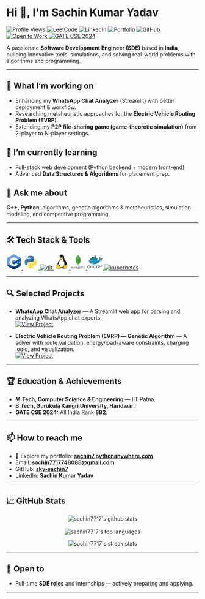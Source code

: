 # Hi 👋, I'm Sachin Kumar Yadav

![Profile Views](https://komarev.com/ghpvc/?username=sachin7717\&color=blue)
[![LeetCode](https://img.shields.io/badge/LeetCode-Profile-orange)](https://leetcode.com/u/sachin7717748088/)
[![LinkedIn](https://img.shields.io/badge/LinkedIn-Connect-blue)](https://www.linkedin.com/in/sachin-kumar-yadav-698b97201)
[![Portfolio](https://img.shields.io/badge/Portfolio-sachin7.pythonanywhere.com-brightgreen)](https://sachin7.pythonanywhere.com/)
[![GitHub](https://img.shields.io/badge/GitHub-sachin-black)](https://github.com/sky-sachin7)
[![Open to Work](https://img.shields.io/badge/Open%20To-Opportunities-red)](mailto:sachin7717748088@gmail.com)
[![GATE CSE 2024](https://img.shields.io/badge/GATE%20CSE%202024-AIR%20882-yellow)]()

A passionate **Software Development Engineer (SDE)** based in **India**, building innovative tools, simulations, and solving real-world problems with algorithms and programming.

---

## 🔭 What I’m working on

* Enhancing my **WhatsApp Chat Analyzer** (Streamlit) with better deployment & workflow.
* Researching metaheuristic approaches for the **Electric Vehicle Routing Problem (EVRP)**.
* Extending my **P2P file-sharing game (game-theoretic simulation)** from 2-player to N-player settings.

## 🌱 I’m currently learning

* Full-stack web development (Python backend + modern front-end).
* Advanced **Data Structures & Algorithms** for placement prep.

## 💬 Ask me about

**C++**, **Python**, algorithms, genetic algorithms & metaheuristics, simulation modeling, and competitive programming.

---

## 🛠️ Tech Stack & Tools

<p align="left"> 
  <a href="https://www.w3schools.com/cpp/" target="_blank"> <img src="https://raw.githubusercontent.com/devicons/devicon/master/icons/cplusplus/cplusplus-original.svg" alt="cplusplus" width="40" height="40"/> </a>
  <a href="https://www.python.org" target="_blank"> <img src="https://raw.githubusercontent.com/devicons/devicon/master/icons/python/python-original.svg" alt="python" width="40" height="40"/> </a>
  <a href="https://git-scm.com/" target="_blank"> <img src="https://www.vectorlogo.zone/logos/git-scm/git-scm-icon.svg" alt="git" width="40" height="40"/> </a>
  <a href="https://www.linux.org/" target="_blank"> <img src="https://raw.githubusercontent.com/devicons/devicon/master/icons/linux/linux-original.svg" alt="linux" width="40" height="40"/> </a>
  <a href="https://www.mongodb.com/" target="_blank"> <img src="https://raw.githubusercontent.com/devicons/devicon/master/icons/mongodb/mongodb-original-wordmark.svg" alt="mongodb" width="40" height="40"/> </a>
  <a href="https://www.docker.com/" target="_blank"> <img src="https://raw.githubusercontent.com/devicons/devicon/master/icons/docker/docker-original-wordmark.svg" alt="docker" width="40" height="40"/> </a>
  <a href="https://kubernetes.io" target="_blank"> <img src="https://www.vectorlogo.zone/logos/kubernetes/kubernetes-icon.svg" alt="kubernetes" width="40" height="40"/> </a>
</p>

---

## 🔍 Selected Projects

* **WhatsApp Chat Analyzer** — A Streamlit web app for parsing and analyzing WhatsApp chat exports. <br>
  [![View Project](https://img.shields.io/badge/View-Project-blue)](https://github.com/sky-sachin7/whatsapp_chat)

* **Electric Vehicle Routing Problem (EVRP) — Genetic Algorithm** — A solver with route validation, energy/load-aware constraints, charging logic, and visualization. <br>
  [![View Project](https://img.shields.io/badge/View-Project-blue)](https://github.com/sky-sachin7/EVRP)

---

## 🏆 Education & Achievements

* **M.Tech, Computer Science & Engineering** — IIT Patna.
* **B.Tech, Gurukula Kangri University, Haridwar**.
* **GATE CSE 2024:** All India Rank **882**.

---

## 📫 How to reach me

* 📄 Explore my portfolio: **[sachin7.pythonanywhere.com](https://sachin7.pythonanywhere.com/)**
* Email: **[sachin7717748088@gmail.com](mailto:sachin7717748088@gmail.com)**
* GitHub: **[sky-sachin7](https://github.com/sky-sachin7)**
* LinkedIn: **[Sachin Kumar Yadav](www.linkedin.com/in/sachin-kumar-yadav-698b97201)**

---

## 📈 GitHub Stats

<p align="center">
  <img src="https://github-readme-stats.vercel.app/api?username=sachin7717&show_icons=true&locale=en&theme=dark" alt="sachin7717's github stats" />
  <br><br>
  <img src="https://github-readme-stats.vercel.app/api/top-langs?username=sachin7717&show_icons=true&locale=en&layout=compact&theme=dark" alt="sachin7717's top languages" />
</p>

<p align="center">
  <img src="https://github-readme-streak-stats.herokuapp.com/?user=sachin7717&theme=dark" alt="sachin7717's streak stats" />
</p>

---

## 📌 Open to

* Full-time **SDE roles** and internships — actively preparing and applying.

---
